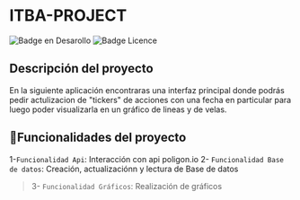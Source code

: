 # ITBA-PROJECT
![Badge en Desarollo](https://img.shields.io/badge/STATUS-V0.1%20-green)
![Badge Licence](https://img.shields.io/badge/LICENCE-ITBA-blue)

## Descripción del proyecto
En la siguiente aplicación encontraras una interfaz principal donde podrás pedir actulizacion de "tickers" de acciones con una fecha en particular
para luego poder visualizarla en un gráfico de lineas y de velas.
## :hammer:Funcionalidades del proyecto
1-`Funcionalidad Api`: Interacción con api poligon.io 
2- `Funcionalidad Base de datos`: Creación, actualizaciónn y lectura de Base de datos 
> 3- `Funcionalidad Gráficos`: Realización de gráficos


